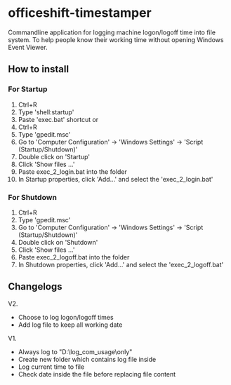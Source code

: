 # officeshift-timestamper
Commandline application for logging machine logon/logoff time into file system. 
To help people know their working time without opening Windows Event Viewer.

## How to install
### For Startup
1. Ctrl+R
2. Type 'shell:startup'
3. Paste 'exec.bat' shortcut 
or 
1. Ctrl+R
2. Type 'gpedit.msc'
3. Go to 'Computer Configuration' -> 'Windows Settings' -> 'Script (Startup/Shutdown)'
4. Double click on 'Startup'
5. Click 'Show files ...'
6. Paste exec_2_login.bat into the folder
7. In Startup properties, click 'Add...' and select the 'exec_2_login.bat'


### For Shutdown
1. Ctrl+R
2. Type 'gpedit.msc'
3. Go to 'Computer Configuration' -> 'Windows Settings' -> 'Script (Startup/Shutdown)'
4. Double click on 'Shutdown'
5. Click 'Show files ...'
6. Paste exec_2_logoff.bat into the folder
7. In Shutdown properties, click 'Add...' and select the 'exec_2_logoff.bat'

## Changelogs
V2.
- Choose to log logon/logoff times
- Add log file to keep all working date

V1.
- Always log to "D:\log_com_usage\only"
- Create new folder which contains log file inside
- Log current time to file
- Check date inside the file before replacing file content
